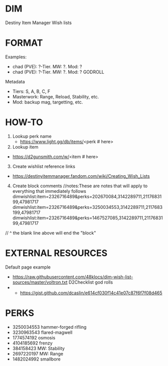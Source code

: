 # DIM
Destiny Item Manager Wish lists

# FORMAT
Examples:
- chad (PVE): ?-Tier. MW: ?. Mod: ?
- chad (PVE): ?-Tier. MW: ?. Mod: ? GODROLL

Metadata
- Tiers: S, A, B, C, F 
- Masterwork: Range, Reload, Stability, etc.
- Mod: backup mag, targetting, etc.


# HOW-TO
1. Lookup perk name
    - https://www.light.gg/db/items/<perk # here>
2. Lookup item
  - https://d2gunsmith.com/w/<item # here>
3. Create wishlist reference links
  - https://destinyitemmanager.fandom.com/wiki/Creating_Wish_Lists
4. Create block comments
//notes:These are notes that will apply to everything that immediately follows
dimwishlist:item=2326716489&perks=202670084,3142289711,2117683199,47981717
dimwishlist:item=2326716489&perks=3250034553,3142289711,2117683199,47981717
dimwishlist:item=2326716489&perks=1467527085,3142289711,2117683199,47981717

// ^ the blank line above will end the "block"

# EXTERNAL RESOURCES
Default page example
- https://raw.githubusercontent.com/48klocs/dim-wish-list-sources/master/voltron.txt
D2Checklist god rolls
- - https://gist.github.com/dcaslin/e614cf030f14c41e07c87f6f7f08d465

# PERKS
- 3250034553 hammer-forged rifling
- 3230963543 flared-magwell
- 1774574192 osmosis
- 4104185692 frenzy
- 384158423 MW: Stability
- 2697220197 MW: Range
- 1482024992 smallbore
